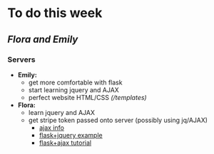 # To do this week 
## _Flora and Emily_
### Servers
- __Emily:__ 
    - get more comfortable with flask
    - start learning jquery and AJAX
    - perfect website HTML/CSS _(/templates)_
- __Flora:__
    - learn jquery and AJAX
    - get stripe token passed onto server (possibly using jq/AJAX)
        - [ajax info](https://stackoverflow.com/questions/21806814/how-to-send-information-from-client-to-server-flask-python)
        - [flask+jquery example](https://github.com/pallets/flask/blob/master/examples/jqueryexample/templates/index.html)
        - [flask+ajax tutorial](https://blog.miguelgrinberg.com/post/the-flask-mega-tutorial-part-xv-ajax)
